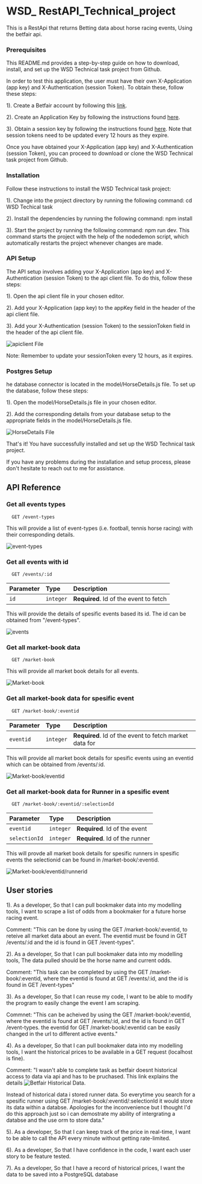 
# WSD_ RestAPI_Technical_project

This is a RestApi that returns Betting data about horse racing events, Using the betfair api.



### Prerequisites
This README.md provides a step-by-step guide on how to download, install, and set up the WSD Technical task project from Github.

In order to test this application, the user must have their own X-Application (app key) and X-Authentication (session Token). To obtain these, follow these steps:

1). Create a Betfair account by following this [link](https://register.betfair.com/account/registration).

2). Create an Application Key by following the instructions found [here](https://docs.developer.betfair.com/display/1smk3cen4v3lu3yomq5qye0ni/Application+Keys).

3). Obtain a session key by following the instructions found [here](https://developer.betfair.com/exchange-api/accounts-api-demo/). Note that session tokens need to be updated every 12 hours as they expire.

Once you have obtained your X-Application (app key) and X-Authentication (session Token), you can proceed to download or clone the WSD Technical task project from Github.

### Installation

Follow these instructions to install the WSD Technical task project:


1). Change into the project directory by running the following command: cd WSD Techical task

2). Install the dependencies by running the following command: npm install

3). Start the project by running the following command: npm run dev. This command starts the project with the help of the nodedemon script, which automatically restarts the project whenever changes are made.

### API Setup

The API setup involves adding your X-Application (app key) and X-Authentication (session Token) to the api client file. To do this, follow these steps:

1). Open the api client file in your chosen editor.

2). Add your X-Application (app key) to the appKey field in the header of the api client file.

3). Add your X-Authentication (session Token) to the sessionToken field in the header of the api client file.


![apiclient File](https://github.com/JosephBatchelor/WSD_Technical_Test/blob/main/RDME_Images/apiclient.png)

Note: Remember to update your sessionToken every 12 hours, as it expires.



### Postgres Setup

he database connector is located in the model/HorseDetails.js file. To set up the database, follow these steps:

1). Open the model/HorseDetails.js file in your chosen editor.

2). Add the corresponding details from your database setup to the appropriate fields in the model/HorseDetails.js file.

![HorseDetails File](https://github.com/JosephBatchelor/WSD_Technical_Test/blob/main/RDME_Images/db%20setup.png)

That's it! You have successfully installed and set up the WSD Technical task project.

If you have any problems during the installation and setup process, please don't hesitate to reach out to me for assistance.
## API Reference


### Get all events types

```http
  GET /event-types
```
This will provide a list of event-types (i.e. football, tennis horse racing) with their corresponding details.

![event-types](https://github.com/JosephBatchelor/WSD_Technical_Test/blob/main/RDME_Images/event-types.png)



### Get all events with id

```http
  GET /events/:id
```

| Parameter | Type     | Description                       |
| :-------- | :------- | :-------------------------------- |
| `id`      | `integer` | **Required**. Id of the event to fetch |

This will provide the details of spesific events based its id. The id can be obtained from "/event-types".

![events](https://github.com/JosephBatchelor/WSD_Technical_Test/blob/main/RDME_Images/events.png)

### Get all market-book data

```http
  GET /market-book
```
This will provide all market book details for all events.

![Market-book](https://github.com/JosephBatchelor/WSD_Technical_Test/blob/main/RDME_Images/market-book.png)




### Get all market-book data for spesific event

```http
  GET /market-book/:eventid
```

| Parameter | Type     | Description                       |
| :-------- | :------- | :-------------------------------- |
| `eventid`      | `integer` | **Required**. Id of the event to fetch market data for |

This will provide all market book details for spesific events using an eventid which can be obtained from /events/:id.

![Market-book/eventid](https://github.com/JosephBatchelor/WSD_Technical_Test/blob/main/RDME_Images/market-book_event.png)



### Get all market-book data for Runner in a spesific event

```http
  GET /market-book/:eventid/:selectionId
```

| Parameter | Type     | Description                       |
| :-------- | :------- | :-------------------------------- |
| `eventid`      | `integer` | **Required**. Id of the event  |
| `selectionId`      | `integer` | **Required**. Id of the runner   |


This will provde all market book details for spesific runners in spesific events the selectionid can be found in /market-book/:eventid. 

![Market-book/eventid/runnerid](https://github.com/JosephBatchelor/WSD_Technical_Test/blob/main/RDME_Images/market-book_event_runner.png)








## User stories 

1).
As a developer, 
So that I can pull bookmaker data into my modelling tools, 
I want to scrape a list of odds from a bookmaker for a future horse racing event.

Comment: "This can be done by using the  GET /market-book/:eventid, to reteive all market data about an event. The eventid must be found in GET /events/:id and the id is found in GET /event-types".



2).
As a developer, 
So that I can pull bookmaker data into my modelling tools, 
The data pulled should be the horse name and current odds. 

Comment: "This task can be completed by using the GET /market-book/:eventid, where the eventid is found at GET /events/:id, and the id is found in GET /event-types"



3).
As a developer, 
So that I can reuse my code, 
I want to be able to modify the program to easily change the event I am scraping. 

Commnet: "This can be acheived by using the  GET /market-book/:eventid, where the eventid is found at GET /events/:id, and the id is found in GET /event-types. the eventid for GET /market-book/:eventid can be easily changed in the url to different active events."



4).
As a developer, 
So that I can pull bookmaker data into my modelling tools, 
I want the historical prices to be available in a GET request (localhost is fine).

Comment: "I wasn't able to complete task as betfair doesnt historical access to data via api and has to be pruchased. This link explains the details ![Betfair Historical Data]([https://github.com/JosephBatchelor/WSD_Technical_Test/blob/main/RDME_Images/market-book_event_runner.png](https://historicdata.betfair.com/#/home)).

Instead of historical data i stored runner data. So everytime you search for a spesific runner using GET /market-book/:eventid/:selectionId it would store its data within a databse. Apologies for the inconvenience but I thought I'd do this approach just so i can demostrate my ability of intergrating a databse and the use orm to store data."



5).
As a developer, 
So that I can keep track of the price in real-time, 
I want to be able to call the API every minute without getting rate-limited. 



6).
As a developer, 
So that I have confidence in the code, 
I want each user story to be feature tested.



7).
As a developer, 
So that I have a record of historical prices, 
I want the data to be saved into a PostgreSQL database 
